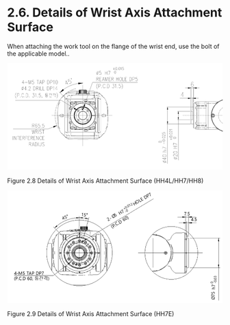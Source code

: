 ﻿# 2.6. Details of Wrist Axis Attachment Surface


When attaching the work tool on the flange of the wrist end, use the bolt of the applicable model..


![](../_assets/그림_2.6_손목축_취부면_상세도.png)

Figure 2.8 Details of Wrist Axis Attachment Surface (HH4L/HH7/HH8)

![](../_assets/그림_2.6_손목축_취부면_상세도2.png)

Figure 2.9 Details of Wrist Axis Attachment Surface (HH7E)